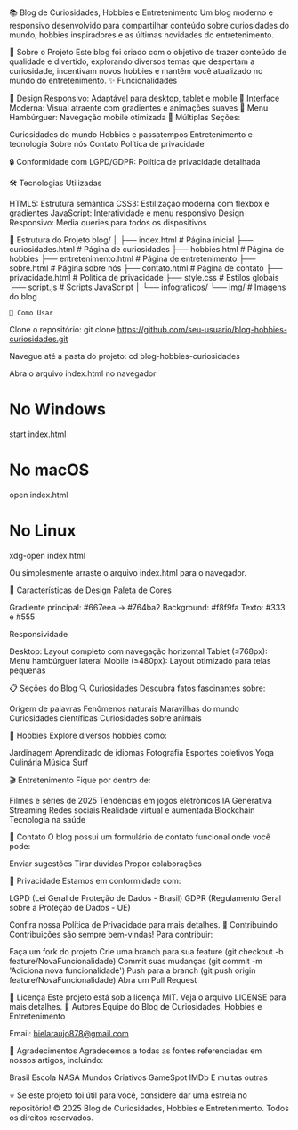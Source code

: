 📚 Blog de Curiosidades, Hobbies e Entretenimento
Um blog moderno e responsivo desenvolvido para compartilhar conteúdo sobre curiosidades do mundo, hobbies inspiradores e as últimas novidades do entretenimento.

🌟 Sobre o Projeto
Este blog foi criado com o objetivo de trazer conteúdo de qualidade e divertido, explorando diversos temas que despertam a curiosidade, incentivam novos hobbies e mantêm você atualizado no mundo do entretenimento.
✨ Funcionalidades

📱 Design Responsivo: Adaptável para desktop, tablet e mobile
🎨 Interface Moderna: Visual atraente com gradientes e animações suaves
🍔 Menu Hambúrguer: Navegação mobile otimizada
📖 Múltiplas Seções:

Curiosidades do mundo
Hobbies e passatempos
Entretenimento e tecnologia
Sobre nós
Contato
Política de privacidade


🔒 Conformidade com LGPD/GDPR: Política de privacidade detalhada

🛠️ Tecnologias Utilizadas

HTML5: Estrutura semântica
CSS3: Estilização moderna com flexbox e gradientes
JavaScript: Interatividade e menu responsivo
Design Responsivo: Media queries para todos os dispositivos

📂 Estrutura do Projeto
blog/
│
├── index.html              # Página inicial
├── curiosidades.html       # Página de curiosidades
├── hobbies.html           # Página de hobbies
├── entretenimento.html    # Página de entretenimento
├── sobre.html             # Página sobre nós
├── contato.html           # Página de contato
├── privacidade.html       # Política de privacidade
├── style.css              # Estilos globais
├── script.js              # Scripts JavaScript
│
└── infograficos/
    └── img/               # Imagens do blog

    🚀 Como Usar

Clone o repositório: 
git clone https://github.com/seu-usuario/blog-hobbies-curiosidades.git

Navegue até a pasta do projeto: 
cd blog-hobbies-curiosidades

Abra o arquivo index.html no navegador
# No Windows
start index.html

# No macOS
open index.html

# No Linux
xdg-open index.html

Ou simplesmente arraste o arquivo index.html para o navegador.

🎨 Características de Design
Paleta de Cores

Gradiente principal: #667eea → #764ba2
Background: #f8f9fa
Texto: #333 e #555

Responsividade

Desktop: Layout completo com navegação horizontal
Tablet (≤768px): Menu hambúrguer lateral
Mobile (≤480px): Layout otimizado para telas pequenas

📋 Seções do Blog
🔍 Curiosidades
Descubra fatos fascinantes sobre:

Origem de palavras
Fenômenos naturais
Maravilhas do mundo
Curiosidades científicas
Curiosidades sobre animais

🎯 Hobbies
Explore diversos hobbies como:

Jardinagem
Aprendizado de idiomas
Fotografia
Esportes coletivos
Yoga
Culinária
Música
Surf

🎬 Entretenimento
Fique por dentro de:

Filmes e séries de 2025
Tendências em jogos eletrônicos
IA Generativa
Streaming
Redes sociais
Realidade virtual e aumentada
Blockchain
Tecnologia na saúde

📧 Contato
O blog possui um formulário de contato funcional onde você pode:

Enviar sugestões
Tirar dúvidas
Propor colaborações

🔐 Privacidade
Estamos em conformidade com:

LGPD (Lei Geral de Proteção de Dados - Brasil)
GDPR (Regulamento Geral sobre a Proteção de Dados - UE)

Confira nossa Política de Privacidade para mais detalhes.
🤝 Contribuindo
Contribuições são sempre bem-vindas! Para contribuir:

Faça um fork do projeto
Crie uma branch para sua feature (git checkout -b feature/NovaFuncionalidade)
Commit suas mudanças (git commit -m 'Adiciona nova funcionalidade')
Push para a branch (git push origin feature/NovaFuncionalidade)
Abra um Pull Request

📝 Licença
Este projeto está sob a licença MIT. Veja o arquivo LICENSE para mais detalhes.
👥 Autores
Equipe do Blog de Curiosidades, Hobbies e Entretenimento

Email: bielaraujo878@gmail.com

🙏 Agradecimentos
Agradecemos a todas as fontes referenciadas em nossos artigos, incluindo:

Brasil Escola
NASA
Mundos Criativos
GameSpot
IMDb
E muitas outras


⭐ Se este projeto foi útil para você, considere dar uma estrela no repositório!
© 2025 Blog de Curiosidades, Hobbies e Entretenimento. Todos os direitos reservados.
